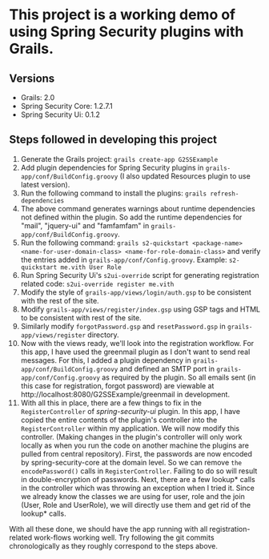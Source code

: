 This project is a working demo of using Spring Security plugins with Grails.
============================================================================

Versions
--------

 * Grails: 2.0
 * Spring Security Core: 1.2.7.1
 * Spring Security Ui: 0.1.2

Steps followed in developing this project
-----------------------------------------

1. Generate the Grails project: `grails create-app G2SSExample`
2. Add plugin dependencies for Spring Security plugins in `grails-app/conf/BuildConfig.groovy` (I also updated Resources plugin to use latest version).
3. Run the following command to install the plugins: `grails refresh-dependencies`
4. The above command generates warnings about runtime dependencies not defined within the plugin. So add the runtime dependencies for "mail", "jquery-ui" and "famfamfam" in `grails-app/conf/BuildConfig.groovy`.
5. Run the following command: `grails s2-quickstart <package-name> <name-for-user-domain-class> <name-for-role-domain-class>` and verify the entries added in `grails-app/conf/Config.groovy`. Example: `s2-quickstart me.vith User Role`
6. Run Spring Security Ui's `s2ui-override` script for generating registration related code: `s2ui-override register me.vith`
7. Modify the style of `grails-app/views/login/auth.gsp` to be consistent with the rest of the site.
8. Modify `grails-app/views/register/index.gsp` using GSP tags and HTML to be consistent with rest of the site.
9. Similarly modify `forgotPassword.gsp` and `resetPassword.gsp` in `grails-app/views/register` directory.
10. Now with the views ready, we'll look into the registration workflow. For this app, I have used the greenmail plugin as I don't want to send real messages. For this, I added a plugin dependency in `grails-app/conf/BuildConfig.groovy` and defined an SMTP port in `grails-app/conf/Config.groovy` as required by the plugin. So all emails sent (in this case for registration, forgot password) are viewable at http://localhost:8080/G2SSExample/greenmail in development.
11. With all this in place, there are a few things to fix in the `RegisterController` of *spring-security-ui* plugin. In this app, I have copied the entire contents of the plugin's controller into the `RegisterController` within my application. We will now modify this controller. (Making changes in the plugin's controller will only work locally as when you run the code on another machine the plugins are pulled from central repository).
First, the passwords are now encoded by spring-security-core at the domain level. So we can remove `the encodePassword()` calls in `RegisterController`. Failing to do so will result in double-encryption of passwords. Next, there are a few lookup\* calls in the controller which was throwing an exception when I tried it. Since we already know the classes we are using for user, role and the join (User, Role and UserRole), we will directly use them and get rid of the lookup\* calls.


With all these done, we should have the app running with all registration-related work-flows working well. Try following the git commits chronologically as they roughly correspond to the steps above.
